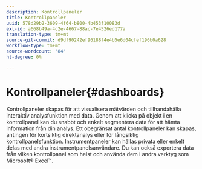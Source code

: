 ```yaml
---
description: Kontrollpaneler
title: Kontrollpaneler
uuid: 578d29b2-3609-4f64-b800-4b453f10083d
exl-id: a668b49a-4c2e-4667-88ac-7e4526ed177a
translation-type: tm+mt
source-git-commit: d9df90242ef96188f4e4b5e6d04cfef196b0a628
workflow-type: tm+mt
source-wordcount: '84'
ht-degree: 0%

---
```


# Kontrollpaneler{#dashboards}

Kontrollpaneler skapas för att visualisera mätvärden och tillhandahålla interaktiv analysfunktion med data. Genom att klicka på objekt i en kontrollpanel kan du snabbt och enkelt segmentera data för att hämta information från din analys. Ett obegränsat antal kontrollpaneler kan skapas, antingen för kortsiktig direktanalys eller för långsiktig kontrollpanelsfunktion. Instrumentpaneler kan hållas privata eller enkelt delas med andra instrumentpanelsanvändare. Du kan också exportera data från vilken kontrollpanel som helst och använda dem i andra verktyg som Microsoft® Excel™.
